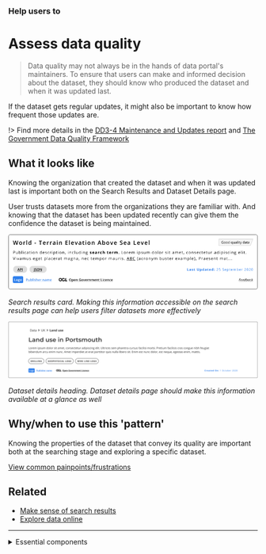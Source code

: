 ### Help users to
# Assess data quality 

> Data quality may not always be in the hands of data portal's maintainers. To ensure that users can make and informed decision about the dataset, they should know who produced the dataset and when it was updated last.

 If the dataset gets regular updates, it might also be important to know how frequent those updates are.

!> Find more details in the [DD3-4 Maintenance and Updates report](#) and [The Government Data Quality Framework](https://www.gov.uk/government/publications/the-government-data-quality-framework/the-government-data-quality-framework)

## What it looks like

Knowing the organization that created the dataset and when it was updated last is important both on the Search Results and Dataset Details page.

User trusts datasets more from the organizations they are familiar with. And knowing that the dataset has been updated recently can give them the confidence the dataset is being maintained.

<div class="image-container">

![Google results](../../_media/assess-data-quality/details-card.png)

*Search results card. Making this information accessible on the search results page can help users filter datasets more effectively*

![Google results](../../_media/assess-data-quality/detaset-details-heading.png)

*Dataset details heading. Dataset details page should make this information available at a glance as well*

</div>


## Why/when to use this 'pattern'

Knowing the properties of the dataset that convey its quality are important both at the searching stage and exploring a specific dataset.

<p class="link1"><a href="#/main-content/introduction?id=_2-search-within-data-portal" >View common painpoints/frustrations</a></p>

## Related

* [Make sense of search results](/main-content/steps/make-sense-of-search-results)
* [Explore data online](/main-content/steps/explore-data-online)

---

<!-- Additional information can be presented in dropdown menus -->

<details>
<summary>Essential components</summary>
<br>

Below is a checklist of components/information that are relevant for this task.

These components can be arranged in many ways, but the ones with highest relevance should be the most visible/accessible.

?> 1 - high relevance, 2 - medium relevance, 3 - low relevance

<!-- Table of component start -->

| Component             | Description                                                                                                     |  Relevance |
|-----------------------|-----------------------------------------------------------------------------------------------------------------|:----------:|
| Dataset author                 | Who produced the datasat? Do they have contact details?                                                                                   |     1      |
| Last updated | When was the dataset updated last   |     1      |
| Update frequency               | How often does it get updated |     2      |

</details>
